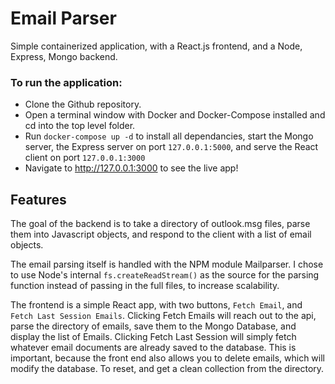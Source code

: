 # Email Parser

Simple containerized application, with a React.js frontend, and a Node, Express, Mongo backend.

### To run the application:

- Clone the Github repository.
- Open a terminal window with Docker and Docker-Compose installed and cd into the top level folder.
- Run `docker-compose up -d` to install all dependancies, start the Mongo server, the Express server on port `127.0.0.1:5000`, and serve the React client on port `127.0.0.1:3000`
- Navigate to http://127.0.0.1:3000 to see the live app!

## Features

The goal of the backend is to take a directory of outlook.msg files, parse them into Javascript objects, and respond to the client with a list of email objects.

The email parsing itself is handled with the NPM module Mailparser. I chose to use Node's internal `fs.createReadStream()` as the source for the parsing function instead of passing in the full files, to increase scalability.

The frontend is a simple React app, with two buttons, `Fetch Email`, and `Fetch Last Session Emails`. Clicking Fetch Emails will reach out to the api, parse the directory of emails, save them to the Mongo Database, and display the list of Emails. Clicking Fetch Last Session will simply fetch whatever email documents are already saved to the database. This is important, because the front end also allows you to delete emails, which will modify the database. To reset, and get a clean collection from the directory.
